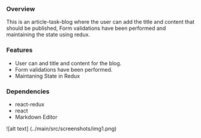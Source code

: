 
### Overview
This is an article-task-blog where the user can add the title and content that should be published, Form validations have been performed and maintaining the state using redux.


### Features
- User can and title and content for the blog.
- Form validations have been performed.
- Maintaning State in Redux

### Dependencies
- react-redux
- react
- Markdown Editor

![alt text] (../main/src/screenshots/img1.png)




